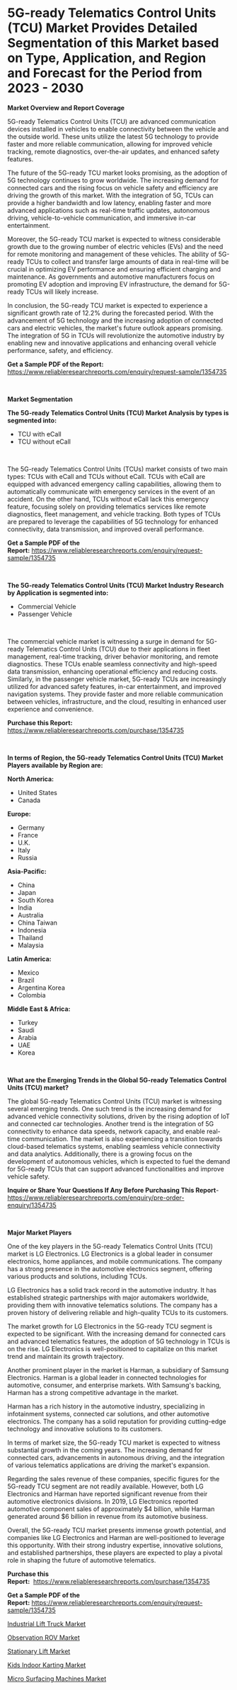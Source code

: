<p><h1>5G-ready Telematics Control Units (TCU) Market Provides Detailed Segmentation of this Market based on Type, Application, and Region and Forecast for the Period from 2023 - 2030</h1></p><p><strong>Market Overview and Report Coverage</strong></p>
<p><p>5G-ready Telematics Control Units (TCU) are advanced communication devices installed in vehicles to enable connectivity between the vehicle and the outside world. These units utilize the latest 5G technology to provide faster and more reliable communication, allowing for improved vehicle tracking, remote diagnostics, over-the-air updates, and enhanced safety features.</p><p>The future of the 5G-ready TCU market looks promising, as the adoption of 5G technology continues to grow worldwide. The increasing demand for connected cars and the rising focus on vehicle safety and efficiency are driving the growth of this market. With the integration of 5G, TCUs can provide a higher bandwidth and low latency, enabling faster and more advanced applications such as real-time traffic updates, autonomous driving, vehicle-to-vehicle communication, and immersive in-car entertainment.</p><p>Moreover, the 5G-ready TCU market is expected to witness considerable growth due to the growing number of electric vehicles (EVs) and the need for remote monitoring and management of these vehicles. The ability of 5G-ready TCUs to collect and transfer large amounts of data in real-time will be crucial in optimizing EV performance and ensuring efficient charging and maintenance. As governments and automotive manufacturers focus on promoting EV adoption and improving EV infrastructure, the demand for 5G-ready TCUs will likely increase.</p><p>In conclusion, the 5G-ready TCU market is expected to experience a significant growth rate of 12.2% during the forecasted period. With the advancement of 5G technology and the increasing adoption of connected cars and electric vehicles, the market's future outlook appears promising. The integration of 5G in TCUs will revolutionize the automotive industry by enabling new and innovative applications and enhancing overall vehicle performance, safety, and efficiency.</p></p>
<p><strong>Get a Sample PDF of the Report:</strong> <a href="https://www.reliableresearchreports.com/enquiry/request-sample/1354735">https://www.reliableresearchreports.com/enquiry/request-sample/1354735</a></p>
<p>&nbsp;</p>
<p><strong>Market Segmentation</strong></p>
<p><strong>The 5G-ready Telematics Control Units (TCU) Market Analysis by types is segmented into:</strong></p>
<p><ul><li>TCU with eCall</li><li>TCU without eCall</li></ul></p>
<p>&nbsp;</p>
<p><p>The 5G-ready Telematics Control Units (TCUs) market consists of two main types: TCUs with eCall and TCUs without eCall. TCUs with eCall are equipped with advanced emergency calling capabilities, allowing them to automatically communicate with emergency services in the event of an accident. On the other hand, TCUs without eCall lack this emergency feature, focusing solely on providing telematics services like remote diagnostics, fleet management, and vehicle tracking. Both types of TCUs are prepared to leverage the capabilities of 5G technology for enhanced connectivity, data transmission, and improved overall performance.</p></p>
<p><strong>Get a Sample PDF of the Report:</strong>&nbsp;<a href="https://www.reliableresearchreports.com/enquiry/request-sample/1354735">https://www.reliableresearchreports.com/enquiry/request-sample/1354735</a></p>
<p>&nbsp;</p>
<p><strong>The 5G-ready Telematics Control Units (TCU) Market Industry Research by Application is segmented into:</strong></p>
<p><ul><li>Commercial Vehicle</li><li>Passenger Vehicle</li></ul></p>
<p>&nbsp;</p>
<p><p>The commercial vehicle market is witnessing a surge in demand for 5G-ready Telematics Control Units (TCU) due to their applications in fleet management, real-time tracking, driver behavior monitoring, and remote diagnostics. These TCUs enable seamless connectivity and high-speed data transmission, enhancing operational efficiency and reducing costs. Similarly, in the passenger vehicle market, 5G-ready TCUs are increasingly utilized for advanced safety features, in-car entertainment, and improved navigation systems. They provide faster and more reliable communication between vehicles, infrastructure, and the cloud, resulting in enhanced user experience and convenience.</p></p>
<p><strong>Purchase this Report:</strong>&nbsp; <a href="https://www.reliableresearchreports.com/purchase/1354735">https://www.reliableresearchreports.com/purchase/1354735</a></p>
<p>&nbsp;</p>
<p><strong>In terms of Region, the 5G-ready Telematics Control Units (TCU) Market Players available by Region are:</strong></p>
<p>
    <p> <strong> North America: </strong>
        <ul>
            <li>United States</li>
            <li>Canada</li>
        </ul>
        </p> 
    <p> <strong> Europe: </strong>
        <ul>
            <li>Germany</li>
            <li>France</li>
            <li>U.K.</li>
            <li>Italy</li>
            <li>Russia</li>
        </ul>
        </p> 
    <p> <strong> Asia-Pacific: </strong>
        <ul>
            <li>China</li>
            <li>Japan</li>
            <li>South Korea</li>
            <li>India</li>
            <li>Australia</li>
            <li>China Taiwan</li>
            <li>Indonesia</li>
            <li>Thailand</li>
            <li>Malaysia</li>
        </ul>
        </p> 
    <p> <strong> Latin America: </strong>
        <ul>
            <li>Mexico</li>
            <li>Brazil</li>
            <li>Argentina Korea</li>
            <li>Colombia</li>
        </ul>
        </p> 
    <p> <strong> Middle East & Africa: </strong>
        <ul>
            <li>Turkey</li>
            <li>Saudi</li>
            <li>Arabia</li>
            <li>UAE</li>
            <li>Korea</li>
        </ul>
    </p>
    </p>
<p>&nbsp;</p>
<p><strong>What are the Emerging Trends in the Global 5G-ready Telematics Control Units (TCU) market?</strong></p>
<p><p>The global 5G-ready Telematics Control Units (TCU) market is witnessing several emerging trends. One such trend is the increasing demand for advanced vehicle connectivity solutions, driven by the rising adoption of IoT and connected car technologies. Another trend is the integration of 5G connectivity to enhance data speeds, network capacity, and enable real-time communication. The market is also experiencing a transition towards cloud-based telematics systems, enabling seamless vehicle connectivity and data analytics. Additionally, there is a growing focus on the development of autonomous vehicles, which is expected to fuel the demand for 5G-ready TCUs that can support advanced functionalities and improve vehicle safety.</p></p>
<p><strong>Inquire or Share Your Questions If Any Before Purchasing This Report</strong>- <a href="https://www.reliableresearchreports.com/enquiry/pre-order-enquiry/1354735">https://www.reliableresearchreports.com/enquiry/pre-order-enquiry/1354735</a></p>
<p>&nbsp;</p>
<p><strong>Major Market Players</strong></p>
<p><p>One of the key players in the 5G-ready Telematics Control Units (TCU) market is LG Electronics. LG Electronics is a global leader in consumer electronics, home appliances, and mobile communications. The company has a strong presence in the automotive electronics segment, offering various products and solutions, including TCUs.</p><p>LG Electronics has a solid track record in the automotive industry. It has established strategic partnerships with major automakers worldwide, providing them with innovative telematics solutions. The company has a proven history of delivering reliable and high-quality TCUs to its customers.</p><p>The market growth for LG Electronics in the 5G-ready TCU segment is expected to be significant. With the increasing demand for connected cars and advanced telematics features, the adoption of 5G technology in TCUs is on the rise. LG Electronics is well-positioned to capitalize on this market trend and maintain its growth trajectory.</p><p>Another prominent player in the market is Harman, a subsidiary of Samsung Electronics. Harman is a global leader in connected technologies for automotive, consumer, and enterprise markets. With Samsung's backing, Harman has a strong competitive advantage in the market.</p><p>Harman has a rich history in the automotive industry, specializing in infotainment systems, connected car solutions, and other automotive electronics. The company has a solid reputation for providing cutting-edge technology and innovative solutions to its customers.</p><p>In terms of market size, the 5G-ready TCU market is expected to witness substantial growth in the coming years. The increasing demand for connected cars, advancements in autonomous driving, and the integration of various telematics applications are driving the market's expansion.</p><p>Regarding the sales revenue of these companies, specific figures for the 5G-ready TCU segment are not readily available. However, both LG Electronics and Harman have reported significant revenue from their automotive electronics divisions. In 2019, LG Electronics reported automotive component sales of approximately $4 billion, while Harman generated around $6 billion in revenue from its automotive business.</p><p>Overall, the 5G-ready TCU market presents immense growth potential, and companies like LG Electronics and Harman are well-positioned to leverage this opportunity. With their strong industry expertise, innovative solutions, and established partnerships, these players are expected to play a pivotal role in shaping the future of automotive telematics.</p></p>
<p><strong>Purchase this Report:</strong>&nbsp;&nbsp;<a href="https://www.reliableresearchreports.com/purchase/1354735">https://www.reliableresearchreports.com/purchase/1354735</a></p>
<p></p>
<p><strong>Get a Sample PDF of the Report:</strong>&nbsp;<a href="https://www.reliableresearchreports.com/enquiry/request-sample/1354735">https://www.reliableresearchreports.com/enquiry/request-sample/1354735</a></p>
<p><p><a href="https://medium.com/@rameshramurp23/industrial-lift-truck-market-report-reveals-the-latest-trends-and-growth-opportunities-of-this-a7b47790a988">Industrial Lift Truck Market</a></p><p><a href="https://www.linkedin.com/pulse/observation-rov-market-size-share-amp-trends-analysis-kfibe/">Observation ROV Market</a></p><p><a href="https://medium.com/@adityalohrp23/analyzing-stationary-lift-market-global-industry-perspective-and-forecast-2023-to-2030-1c516be48c6c">Stationary Lift Market</a></p><p><a href="https://github.com/GroverBarry/Market-Research-Report-List-2/blob/main/kids-indoor-karting-market.md">Kids Indoor Karting Market</a></p><p><a href="https://www.linkedin.com/pulse/micro-surfacing-machines-market-size-growth-forecast-from-pnbfe/">Micro Surfacing Machines Market</a></p></p>